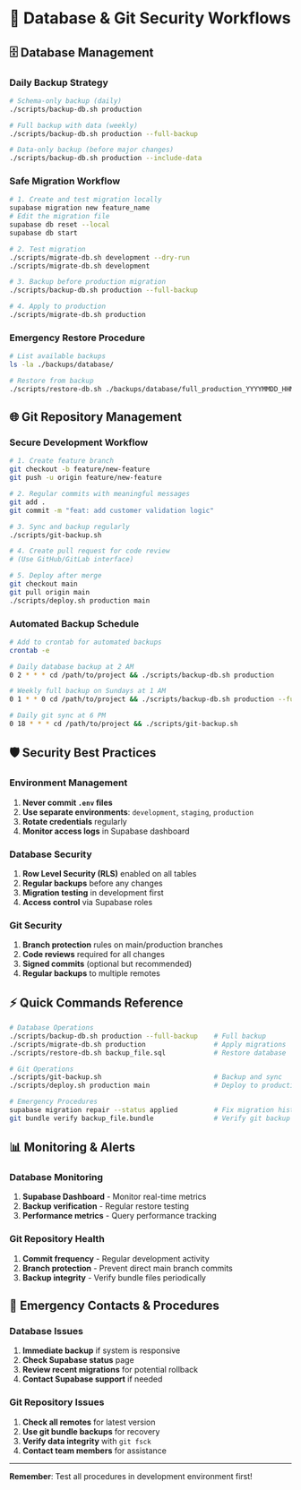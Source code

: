 # 🔐 Database & Git Security Workflows

## 🗄️ Database Management

### **Daily Backup Strategy**

```bash
# Schema-only backup (daily)
./scripts/backup-db.sh production

# Full backup with data (weekly)
./scripts/backup-db.sh production --full-backup

# Data-only backup (before major changes)
./scripts/backup-db.sh production --include-data
```

### **Safe Migration Workflow**

```bash
# 1. Create and test migration locally
supabase migration new feature_name
# Edit the migration file
supabase db reset --local
supabase db start

# 2. Test migration
./scripts/migrate-db.sh development --dry-run
./scripts/migrate-db.sh development

# 3. Backup before production migration
./scripts/backup-db.sh production --full-backup

# 4. Apply to production
./scripts/migrate-db.sh production
```

### **Emergency Restore Procedure**

```bash
# List available backups
ls -la ./backups/database/

# Restore from backup
./scripts/restore-db.sh ./backups/database/full_production_YYYYMMDD_HHMMSS.sql production
```

## 🌐 Git Repository Management

### **Secure Development Workflow**

```bash
# 1. Create feature branch
git checkout -b feature/new-feature
git push -u origin feature/new-feature

# 2. Regular commits with meaningful messages
git add .
git commit -m "feat: add customer validation logic"

# 3. Sync and backup regularly
./scripts/git-backup.sh

# 4. Create pull request for code review
# (Use GitHub/GitLab interface)

# 5. Deploy after merge
git checkout main
git pull origin main
./scripts/deploy.sh production main
```

### **Automated Backup Schedule**

```bash
# Add to crontab for automated backups
crontab -e

# Daily database backup at 2 AM
0 2 * * * cd /path/to/project && ./scripts/backup-db.sh production

# Weekly full backup on Sundays at 1 AM  
0 1 * * 0 cd /path/to/project && ./scripts/backup-db.sh production --full-backup

# Daily git sync at 6 PM
0 18 * * * cd /path/to/project && ./scripts/git-backup.sh
```

## 🛡️ Security Best Practices

### **Environment Management**

1. **Never commit `.env` files**
2. **Use separate environments**: `development`, `staging`, `production`
3. **Rotate credentials** regularly
4. **Monitor access logs** in Supabase dashboard

### **Database Security**

1. **Row Level Security (RLS)** enabled on all tables
2. **Regular backups** before any changes
3. **Migration testing** in development first
4. **Access control** via Supabase roles

### **Git Security**

1. **Branch protection** rules on main/production branches
2. **Code reviews** required for all changes
3. **Signed commits** (optional but recommended)
4. **Regular backups** to multiple remotes

## ⚡ Quick Commands Reference

```bash
# Database Operations
./scripts/backup-db.sh production --full-backup    # Full backup
./scripts/migrate-db.sh production                 # Apply migrations
./scripts/restore-db.sh backup_file.sql            # Restore database

# Git Operations  
./scripts/git-backup.sh                            # Backup and sync
./scripts/deploy.sh production main                # Deploy to production

# Emergency Procedures
supabase migration repair --status applied         # Fix migration history
git bundle verify backup_file.bundle               # Verify git backup
```

## 📊 Monitoring & Alerts

### **Database Monitoring**

1. **Supabase Dashboard** - Monitor real-time metrics
2. **Backup verification** - Regular restore testing
3. **Performance metrics** - Query performance tracking

### **Git Repository Health**

1. **Commit frequency** - Regular development activity
2. **Branch protection** - Prevent direct main branch commits
3. **Backup integrity** - Verify bundle files periodically

## 🚨 Emergency Contacts & Procedures

### **Database Issues**

1. **Immediate backup** if system is responsive
2. **Check Supabase status** page
3. **Review recent migrations** for potential rollback
4. **Contact Supabase support** if needed

### **Git Repository Issues**

1. **Check all remotes** for latest version
2. **Use git bundle backups** for recovery
3. **Verify data integrity** with `git fsck`
4. **Contact team members** for assistance

---

**Remember**: Test all procedures in development environment first!
